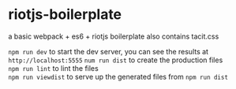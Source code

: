 # riotjs-boilerplate
a basic webpack + es6 + riotjs boilerplate
also contains tacit.css 

`npm run dev` to start the dev server, you can see the results at `http://localhost:5555`
`num run dist` to create the production files  
`npm run lint` to lint the files  
`npm run viewdist` to serve up the generated files from `npm run dist`
